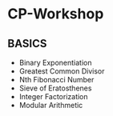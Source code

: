 # CP-Workshop

## BASICS
* Binary Exponentiation
* Greatest Common Divisor
* Nth Fibonacci Number
* Sieve of Eratosthenes
* Integer Factorization
* Modular Arithmetic
